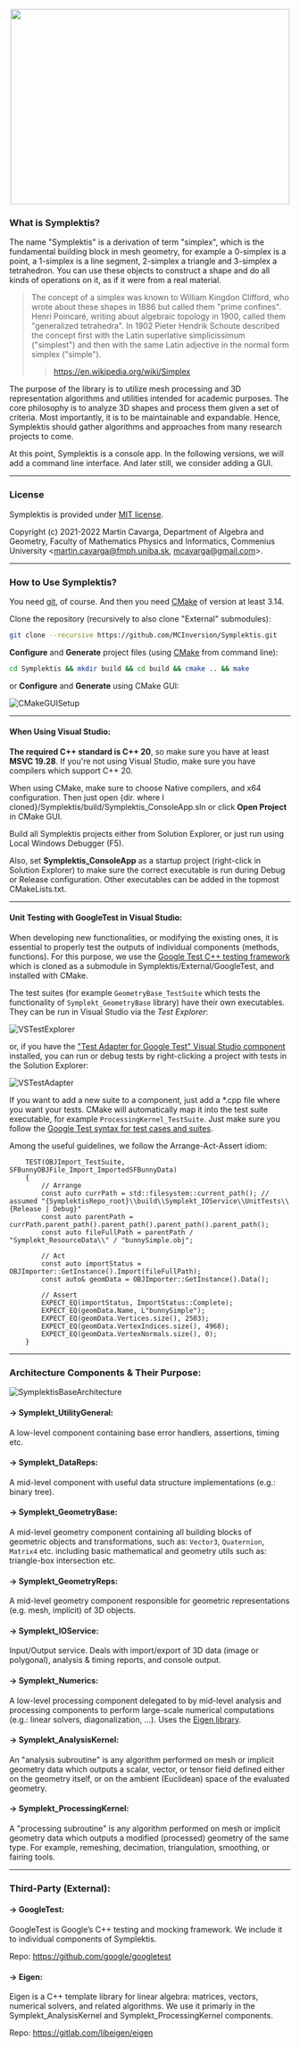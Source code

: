 <p align="center">
  <img width="500" height="350" src="https://github.com/MCInversion/Symplektis/blob/main/InfoImages/SymplektLogo.jpg">
</p>

### What is Symplektis?

The name "Symplektis" is a derivation of term "simplex", which is the fundamental building block in mesh geometry, for example a 0-simplex is a point, a 1-simplex is a line segment, 2-simplex a triangle and 3-simplex a tetrahedron. You can use these objects to construct a shape and do all kinds of operations on it, as if it were from a real material.

> The concept of a simplex was known to William Kingdon Clifford, who wrote about these shapes in 1886 but called them "prime confines". Henri Poincaré, writing about algebraic topology in 1900, called them "generalized tetrahedra". In 1902 Pieter Hendrik Schoute described the concept first with the Latin superlative simplicissimum ("simplest") and then with the same Latin adjective in the normal form simplex ("simple").
>> https://en.wikipedia.org/wiki/Simplex

The purpose of the library is to utilize mesh processing and 3D representation algorithms and utilities intended for academic purposes. The core philosophy is to analyze 3D shapes and process them given a set of criteria. Most importantly, it is to be maintainable and expandable. Hence, Symplektis should gather algorithms and approaches from many research projects to come.

At this point, Symplektis is a console app. In the following versions, we will add a command line interface. And later still, we consider adding a GUI. 

------------------

### License

Symplektis is provided under [MIT license](https://github.com/MCInversion/Symplektis/blob/main/LICENSE). 

Copyright (c) 2021-2022 Martin Cavarga, 
Department of Algebra and Geometry, 
Faculty of Mathematics Physics and Informatics, Commenius University 
<martin.cavarga@fmph.uniba.sk, mcavarga@gmail.com>.


------------------

### How to Use Symplektis?

You need [git](https://github.com/git-guides/install-git), of course. And then you need [CMake](https://cmake.org/) of version at least 3.14.

Clone the repository (recursively to also clone "External" submodules):

```sh
git clone --recursive https://github.com/MCInversion/Symplektis.git
```

**Configure** and **Generate** project files (using [CMake](https://cmake.org/) from command line):

```sh
cd Symplektis && mkdir build && cd build && cmake .. && make
```

or **Configure** and **Generate** using CMake GUI:

![CMakeGUISetup](https://github.com/MCInversion/Symplektis/blob/main/InfoImages/ImgCmakeGUI.jpg)

------------------

#### When Using Visual Studio:

**The required C++ standard is C++ 20**, so make sure you have at least **MSVC 19.28**. If you're not using Visual Studio, make sure you have compilers which support C++ 20.

When using CMake, make sure to choose Native compilers, and x64 configuration. Then just open {dir. where I cloned}/Symplektis/build/Symplektis_ConsoleApp.sln or click **Open Project** in CMake GUI.

Build all Symplektis projects either from Solution Explorer, or just run using Local Windows Debugger (F5).

Also, set **Symplektis_ConsoleApp** as a startup project (right-click in Solution Explorer) to make sure the correct executable is run during Debug or Release configuration. Other executables can be added in the topmost CMakeLists.txt.

------------------

#### Unit Testing with GoogleTest in Visual Studio:

When developing new functionalities, or modifying the existing ones, it is essential to properly test the outputs of individual components (methods, functions). For this purpose, we use the [Google Test C++ testing framework](https://google.github.io/googletest/) which is cloned as a submodule in Symplektis/External/GoogleTest, and installed with CMake. 

The test suites (for example `GeometryBase_TestSuite` which tests the functionality of `Symplekt_GeometryBase` library) have their own executables. They can be run in Visual Studio via the *Test Explorer*:

![VSTestExplorer](https://github.com/MCInversion/Symplektis/blob/main/InfoImages/VSTestExplorer.png)

or, if you have the ["Test Adapter for Google Test" Visual Studio component](https://docs.microsoft.com/en-us/visualstudio/test/how-to-use-google-test-for-cpp?view=vs-2019) installed, you can run or debug tests by right-clicking a project with tests in the Solution Explorer:

![VSTestAdapter](https://github.com/MCInversion/Symplektis/blob/main/InfoImages/VSGTestAddin.png)

If you want to add a new suite to a component, just add a \*.cpp file where you want your tests. CMake will automatically map it into the test suite executable, for example `ProcessingKernel_TestSuite`. Just make sure you follow the [Google Test syntax for test cases and suites](https://google.github.io/googletest/primer.html).

Among the useful guidelines, we follow the Arrange-Act-Assert idiom:

```
	TEST(OBJImport_TestSuite, SFBunnyOBJFile_Import_ImportedSFBunnyData)
	{
		// Arrange
		const auto currPath = std::filesystem::current_path(); // assumed "{SymplektisRepo_root}\\build\\Symplekt_IOService\\UnitTests\\{Release | Debug}"
		const auto parentPath = currPath.parent_path().parent_path().parent_path().parent_path();
		const auto fileFullPath = parentPath / "Symplekt_ResourceData\\" / "bunnySimple.obj";

		// Act
		const auto importStatus = OBJImporter::GetInstance().Import(fileFullPath);
		const auto& geomData = OBJImporter::GetInstance().Data();

		// Assert
		EXPECT_EQ(importStatus, ImportStatus::Complete);
		EXPECT_EQ(geomData.Name, L"bunnySimple");
		EXPECT_EQ(geomData.Vertices.size(), 2503);
		EXPECT_EQ(geomData.VertexIndices.size(), 4968);
		EXPECT_EQ(geomData.VertexNormals.size(), 0);
	}
```

------------------

### Architecture Components & Their Purpose:

![SymplektisBaseArchitecture](https://github.com/MCInversion/Symplektis/blob/main/InfoImages/Symplekt_Architecture.png)

#### -> **Symplekt_UtilityGeneral**:
A low-level component containing base error handlers, assertions, timing etc.

#### -> **Symplekt_DataReps**:
A mid-level component with useful data structure implementations (e.g.: binary tree).

#### -> **Symplekt_GeometryBase**:
A mid-level geometry component containing all building blocks of geometric objects and transformations, such as: `Vector3`, `Quaternion`, `Matrix4` etc. including basic mathematical and geometry utils such as: triangle-box intersection etc.

#### -> **Symplekt_GeometryReps**:
A mid-level geometry component responsible for geometric representations (e.g. mesh, implicit) of 3D objects.

#### -> **Symplekt_IOService**:
Input/Output service. Deals with import/export of 3D data (image or polygonal), analysis & timing reports, and console output.

#### -> **Symplekt_Numerics**:
A low-level processing component delegated to by mid-level analysis and processing components to perform large-scale numerical computations (e.g.: linear solvers, diagonalization, ...). Uses the [Eigen library](https://gitlab.com/libeigen/eigen).

#### -> **Symplekt_AnalysisKernel**:

An "analysis subroutine" is any algorithm performed on mesh or implicit geometry data which outputs a scalar, vector, or tensor field defined either on the geometry itself, or on the ambient (Euclidean) space of the evaluated geometry.

#### -> **Symplekt_ProcessingKernel**:

A "processing subroutine" is any algorithm performed on mesh or implicit geometry data which outputs a modified (processed) geometry of the same type. For example, remeshing, decimation, triangulation, smoothing, or fairing tools.

------------------

### Third-Party (External):

#### -> **GoogleTest**:

GoogleTest is Google’s C++ testing and mocking framework. We include it to individual components of Symplektis.

Repo: https://github.com/google/googletest

#### -> **Eigen**:

Eigen is a C++ template library for linear algebra: matrices, vectors, numerical solvers, and related algorithms. We use it primarly in the Symplekt_AnalysisKernel and Symplekt_ProcessingKernel components.

Repo: https://gitlab.com/libeigen/eigen
